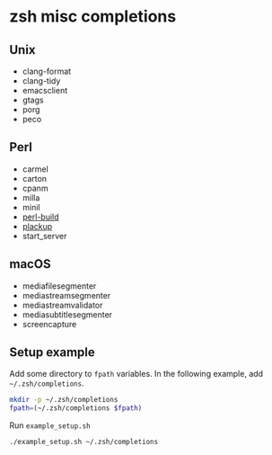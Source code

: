 # zsh misc completions

## Unix

- clang-format
- clang-tidy
- emacsclient
- gtags
- porg
- peco

## Perl

- carmel
- carton
- cpanm
- milla
- minil
- [perl-build](https://github.com/tokuhirom/Perl-Build)
- [plackup](https://github.com/plack/Plack)
- start_server

## macOS

- mediafilesegmenter
- mediastreamsegmenter
- mediastreamvalidator
- mediasubtitlesegmenter
- screencapture

## Setup example

Add some directory to `fpath` variables. In the following example, add `~/.zsh/completions`.

```zsh
mkdir -p ~/.zsh/completions
fpath=(~/.zsh/completions $fpath)
```

Run `example_setup.sh`

```zsh
./example_setup.sh ~/.zsh/completions
```
